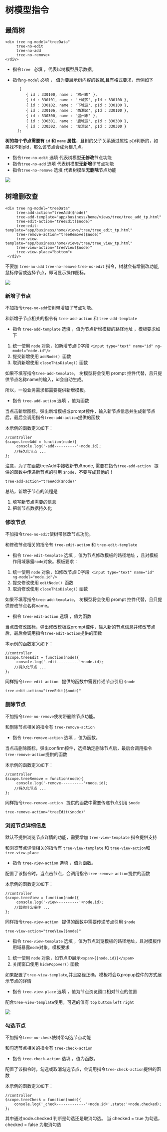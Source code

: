 # 树模型指令 #


## 最简树 ##

	<div tree ng-model="treeData" 
		 tree-no-edit 
         tree-no-add 
         tree-no-remove>
    </div>

- 指令`tree ` 必填 ，代表以树模型展示数据。
- 指令`ng-model` 必填 ， 值为要展示树内容的数据,且有格式要求，示例如下

		 [
			{ id : 330100, name : '杭州市' },
			{ id : 330101, name : '上城区', pId : 330100 },
			{ id : 330102, name : '下城区', pId : 330100 },
			{ id : 330106, name : '西湖区', pId : 330100 },
			{ id : 330300, name : '温州市' },
			{ id : 330301, name : '鹿城区', pId : 330300 },
			{ id : 330302, name : '龙湾区', pId : 330300 }
		];

**树的每个节点需要有** `id` **和** `name` **属性**，且树的父子关系通过属性 `pId`判断的，如果找不到pId，那么该节点会成为根几点。

- 指令`tree-no-edit` 选填 代表树模型**无修改**节点功能
- 指令`tree-no-add` 选填 代表树模型**无新增**子节点功能
- 指令`tree-no-remove` 选填 代表树模型**无删除**节点功能

![](http://i.imgur.com/6uhAOLH.png)


## 树增删改查 ##

	<div tree ng-model="treeData"
         tree-add-action="treeAdd($node)"
         tree-add-template="app/business/home/views/tree/tree_add_tp.html"
         tree-edit-action="treeEdit($node)"
         tree-edit-template="app/business/home/views/tree/tree_edit_tp.html"
         tree-remove-action="treeRemove($node)"
         tree-view-template="app/business/home/views/tree/tree_view_tp.html"
         tree-view-action="treeView($node)" 
		 tree-view-place="bottom">
     </div>

不要加  `tree-no-add`  `tree-no-remove`  `tree-no-edit` 指令，树就会有增删改功能,鼠标停留或选择节点，即可显示操作图标。

![](http://i.imgur.com/QcG7985.png)

###  新增子节点 ###

不加指令`tree-no-add`使树带增加子节点功能。

和新增子节点相关的指令有 `tree-add-action` 和 `tree-add-template`

- 指令 `tree-add-template` 选填 ，值为节点新增模板的路径地址 ，模板要求如下

1. 统一使用 `node` 对象，如新增节点ID字段 `<input type="text" name="id" ng-model="node.id"/>`
2. 提交新增使用 `addNode() `函数
3. 取消新增使用 `closeThisDialog()` 函数


如果不填写指令`tree-add-template`， 树模型将会使用 prompt 控件代替，且只提供节点名称name的输入，id会自动生成。

所以，一般业务需求都需要提供新增模板。

- 指令 `tree-add-action` 选填 ，值为函数

当点击新增图标，弹出新增模板或prompt控件，输入新节点信息并生成新节点后，最后会调用指令`tree-add-action`提供的函数

本示例的函数定义如下：

    //controller 
	$scope.treeAdd = function(node){
	     console.log('-add----------'+node.id);
		//持久化节点 ...
	};

注意，为了在函数treeAdd中接收新节点node,
需要在指令`tree-add-action ` 提供的函数中传递新节点的引用 `$node`，不要写成其他的！
 		
	tree-add-action="treeAdd($node)"


总结，新增子节点的流程是
1. 填写新节点需要的信息
2. 把新节点数据持久化

###  修改节点 ###

不加指令`tree-no-edit`使树带修改节点功能。

和修改节点相关的指令有 `tree-edit-action` 和 `tree-edit-template`

- 指令 `tree-edit-template` 选填 ，值为节点修改模板的路径地址 ，且对模板作用域暴露`node`对象。模板要求：

1. 统一使用 `node` 对象，如修改节点ID字段` <input type="text" name="id" ng-model="node.id"/>`
2. 提交修改使用 `editNode() `函数
3. 取消修改使用 `closeThisDialog()` 函数
 

如果不填写指令`tree-add-template`， 树模型将会使用 prompt 控件代替，且只提供修改节点名称name。

- 指令 `tree-edit-action` 选填 ，值为函数

当点击修改图标，弹出修改模板或prompt控件，输入新的节点信息并修改节点后，最后会调用指令`tree-edit-action`提供的函数

本示例的函数定义如下：

    //controller 
	$scope.treeEdit = function(node){
	     console.log('-edit----------'+node.id);
		//持久化节点 ...
	};

同样指令`tree-edit-action ` 提供的函数中需要传递节点引用 `$node`
 		
	tree-edit-action="treeEdit($node)"

### 删除节点 ###

不加指令`tree-no-remove`使树带删除节点功能。

和删除节点相关的指令有 `tree-remove-action`

- 指令 `tree-remove-action` 选填 ，值为函数。

当点击删除图标，弹出confirm控件，选择确定删除节点后，最后会调用指令`tree-remove-action`提供的函数

本示例的函数定义如下：

    //controller 
	$scope.treeRemove = function(node){
	     console.log('-remove----------'+node.id);
		//持久化节点 ...
	};

同样指令`tree-remove-action ` 提供的函数中需要传递节点引用 `$node`
 		
	tree-remove-action="treeEdit($node)"


### 浏览节点详细信息 ###

默认不提供浏览节点详情的功能，需要增加 `tree-view-template` 指令提供支持

和浏览节点详情相关的指令有 `tree-view-template` 和 `tree-view-action`和 ` tree-view-place`

- 指令 `tree-view-action` 选填 ，值为函数。
 
配置了该指令时，当点击节点，会调用指令`tree-remove-action`提供的函数

本示例的函数定义如下：

    //controller 
	$scope.treeView = function(node){
	     console.log('-view----------'+node.id);
		//其他什么操作 ...
	};

同样指令`tree-view-action ` 提供的函数中需要传递节点引用 `$node`
 		
	tree-view-action="treeView($node)"



- 指令 `tree-view-template` 选填 ，值为节点浏览模板的路径地址，且对模板作用域暴露`node`对象。模板要求  


1. 统一使用 `node` 对象，如节点ID展示`<span>{{node.id}}</span>`
2. 关闭窗口使用 `hidePopover()` 函数


如果配置了`tree-view-template`,并且路径正确，模板将会以propup控件的方式展示节点的详情

- 指令 `tree-view-place` 选填 ，值为节点浏览窗口相对节点的位置

配合`tree-view-template`使用，可选的值有 `top` `buttom` `left` `right`

![](http://i.imgur.com/sbtCVU6.png)

### 勾选节点 ###

不加指令`tree-no-check`使树带勾选节点功能

和勾选节点相关的指令有 `tree-check-action` 

- 指令 `tree-check-action` 选填 ，值为函数。

配置了该指令时，勾选或取消勾选节点，会调用指令`tree-check-action`提供的函数

本示例的函数定义如下：

    //controller 
	$scope.treeCheck = function(node){
		console.log('_check-------------'+node.id+',state:'+node.checked);
	};

其中通过node.checked 判断是勾选还是取消勾选。
当 checked = true 为勾选， checked = false 为取消勾选 